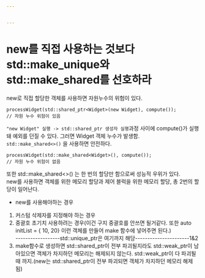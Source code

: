 ```yaml
---


---
```


<h1 id="new를-직접-사용하는-것보다-stdmake_unique와-stdmake_shared를-선호하라">new를 직접 사용하는 것보다 std::make_unique와 std::make_shared를 선호하라</h1>
<p>new로 직접 할당한 객체를 사용하면 자원누수의 위험이 있다.</p>
<pre class=" language-cpp"><code class="prism  language-cpp"><span class="token function">processWidget</span><span class="token punctuation">(</span>std<span class="token operator">::</span>shared_ptr<span class="token operator">&lt;</span>Widget<span class="token operator">&gt;</span><span class="token punctuation">(</span><span class="token keyword">new</span> Widget<span class="token punctuation">)</span><span class="token punctuation">,</span> <span class="token function">compute</span><span class="token punctuation">(</span><span class="token punctuation">)</span><span class="token punctuation">)</span><span class="token punctuation">;</span>
<span class="token comment">// 자원 누수 위험이 있음</span>
</code></pre>
<p><code>"new Widget" 실행 -&gt; std::shared_ptr 생성자 실행</code>과정 사이에 compute()가 실행돼 예외를 던질 수 있다. 그러면 Widget 객체 누수가 발생함.<br>
<code>std::make_shared&lt;&gt;()</code> 을 사용하면 안전하다.</p>
<pre class=" language-cpp"><code class="prism  language-cpp"><span class="token function">processWidget</span><span class="token punctuation">(</span>std<span class="token operator">::</span>make_shared<span class="token operator">&lt;</span>Widget<span class="token operator">&gt;</span><span class="token punctuation">(</span><span class="token punctuation">)</span><span class="token punctuation">,</span> <span class="token function">compute</span><span class="token punctuation">(</span><span class="token punctuation">)</span><span class="token punctuation">)</span><span class="token punctuation">;</span>
<span class="token comment">// 자원 누수 위험이 없음</span>
</code></pre>
<p>또한 std::make_shared&lt;&gt;() 는 한 번의 할당만 함으로써 성능적 우위가 있다.<br>
new를 사용하면 객체를 위한 메모리 할당과 제어 블럭을 위한 메모리 할당, 총 2번의 할당이 일어난다.</p>
<ul>
<li>new를 사용해야하는 경우</li>
</ul>
<ol>
<li>커스텀 삭제자를 지정해야 하는 경우</li>
<li>중괄호 초기치 사용하려는 경우(이건 구지 중괄호를 안쓰면 될거같다. 또한 auto initList = { 10, 20} 이런 객체를 만들어 make 함수에 넣어주면 된다.)<br>
------------------std::unique_ptr은 여기까지 해당----------------------1&amp;2</li>
<li>make함수로 생성하면 std::shared_ptr이 전부 파괴될지라도 std::weak_ptr이 남아있으면 객체가 차지하던 메모리는 해제되지 않는다. std::weak_ptr이 다 파괴될 때 까지.(new는 std::shared_ptr이 전부 파괴되면 객체가 차지하던 메모리 해제됨)</li>
</ol>

